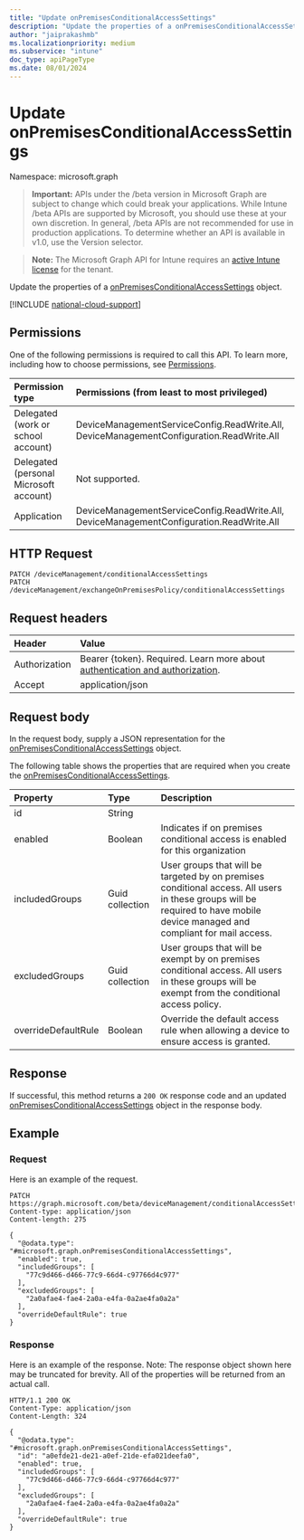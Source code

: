 ```yaml
---
title: "Update onPremisesConditionalAccessSettings"
description: "Update the properties of a onPremisesConditionalAccessSettings object."
author: "jaiprakashmb"
ms.localizationpriority: medium
ms.subservice: "intune"
doc_type: apiPageType
ms.date: 08/01/2024
---
```


# Update onPremisesConditionalAccessSettings

Namespace: microsoft.graph

> **Important:** APIs under the /beta version in Microsoft Graph are subject to change which could break your applications. While Intune /beta APIs are supported by Microsoft, you should use these at your own discretion. In general, /beta APIs are not recommended for use in production applications. To determine whether an API is available in v1.0, use the Version selector.

> **Note:** The Microsoft Graph API for Intune requires an [active Intune license](https://go.microsoft.com/fwlink/?linkid=839381) for the tenant.

Update the properties of a [onPremisesConditionalAccessSettings](../resources/intune-onboarding-onpremisesconditionalaccesssettings.md) object.

[!INCLUDE [national-cloud-support](../../includes/all-clouds.md)]

## Permissions
One of the following permissions is required to call this API. To learn more, including how to choose permissions, see [Permissions](/graph/permissions-reference).

|Permission type|Permissions (from least to most privileged)|
|:---|:---|
|Delegated (work or school account)|DeviceManagementServiceConfig.ReadWrite.All, DeviceManagementConfiguration.ReadWrite.All|
|Delegated (personal Microsoft account)|Not supported.|
|Application|DeviceManagementServiceConfig.ReadWrite.All, DeviceManagementConfiguration.ReadWrite.All|

## HTTP Request
<!-- {
  "blockType": "ignored"
}
-->
``` http
PATCH /deviceManagement/conditionalAccessSettings
PATCH /deviceManagement/exchangeOnPremisesPolicy/conditionalAccessSettings
```

## Request headers
|Header|Value|
|:---|:---|
|Authorization|Bearer {token}. Required. Learn more about [authentication and authorization](/graph/auth/auth-concepts).|
|Accept|application/json|

## Request body
In the request body, supply a JSON representation for the [onPremisesConditionalAccessSettings](../resources/intune-onboarding-onpremisesconditionalaccesssettings.md) object.

The following table shows the properties that are required when you create the [onPremisesConditionalAccessSettings](../resources/intune-onboarding-onpremisesconditionalaccesssettings.md).

|Property|Type|Description|
|:---|:---|:---|
|id|String||
|enabled|Boolean|Indicates if on premises conditional access is enabled for this organization|
|includedGroups|Guid collection|User groups that will be targeted by on premises conditional access. All users in these groups will be required to have mobile device managed and compliant for mail access.|
|excludedGroups|Guid collection|User groups that will be exempt by on premises conditional access. All users in these groups will be exempt from the conditional access policy.|
|overrideDefaultRule|Boolean|Override the default access rule when allowing a device to ensure access is granted.|



## Response
If successful, this method returns a `200 OK` response code and an updated [onPremisesConditionalAccessSettings](../resources/intune-onboarding-onpremisesconditionalaccesssettings.md) object in the response body.

## Example

### Request
Here is an example of the request.
``` http
PATCH https://graph.microsoft.com/beta/deviceManagement/conditionalAccessSettings
Content-type: application/json
Content-length: 275

{
  "@odata.type": "#microsoft.graph.onPremisesConditionalAccessSettings",
  "enabled": true,
  "includedGroups": [
    "77c9d466-d466-77c9-66d4-c97766d4c977"
  ],
  "excludedGroups": [
    "2a0afae4-fae4-2a0a-e4fa-0a2ae4fa0a2a"
  ],
  "overrideDefaultRule": true
}
```

### Response
Here is an example of the response. Note: The response object shown here may be truncated for brevity. All of the properties will be returned from an actual call.
``` http
HTTP/1.1 200 OK
Content-Type: application/json
Content-Length: 324

{
  "@odata.type": "#microsoft.graph.onPremisesConditionalAccessSettings",
  "id": "a0efde21-de21-a0ef-21de-efa021deefa0",
  "enabled": true,
  "includedGroups": [
    "77c9d466-d466-77c9-66d4-c97766d4c977"
  ],
  "excludedGroups": [
    "2a0afae4-fae4-2a0a-e4fa-0a2ae4fa0a2a"
  ],
  "overrideDefaultRule": true
}
```